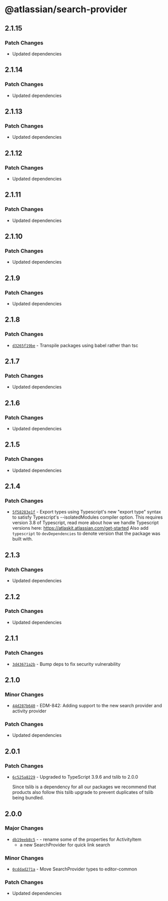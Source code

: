 # @atlassian/search-provider

## 2.1.15

### Patch Changes

- Updated dependencies

## 2.1.14

### Patch Changes

- Updated dependencies

## 2.1.13

### Patch Changes

- Updated dependencies

## 2.1.12

### Patch Changes

- Updated dependencies

## 2.1.11

### Patch Changes

- Updated dependencies

## 2.1.10

### Patch Changes

- Updated dependencies

## 2.1.9

### Patch Changes

- Updated dependencies

## 2.1.8

### Patch Changes

- [`d3265f19be`](https://bitbucket.org/atlassian/atlassian-frontend/commits/d3265f19be) - Transpile packages using babel rather than tsc

## 2.1.7

### Patch Changes

- Updated dependencies

## 2.1.6

### Patch Changes

- Updated dependencies

## 2.1.5

### Patch Changes

- Updated dependencies

## 2.1.4

### Patch Changes

- [`5f58283e1f`](https://bitbucket.org/atlassian/atlassian-frontend/commits/5f58283e1f) - Export types using Typescript's new "export type" syntax to satisfy Typescript's --isolatedModules compiler option.
  This requires version 3.8 of Typescript, read more about how we handle Typescript versions here: https://atlaskit.atlassian.com/get-started
  Also add `typescript` to `devDependencies` to denote version that the package was built with.

## 2.1.3

### Patch Changes

- Updated dependencies

## 2.1.2

### Patch Changes

- Updated dependencies

## 2.1.1

### Patch Changes

- [`3d43671a2b`](https://bitbucket.org/atlassian/atlassian-frontend/commits/3d43671a2b) - Bump deps to fix security vulnerability

## 2.1.0

### Minor Changes

- [`44d287b640`](https://bitbucket.org/atlassian/atlassian-frontend/commits/44d287b640) - EDM-842: Adding support to the new search provider and activity provider

### Patch Changes

- Updated dependencies

## 2.0.1

### Patch Changes

- [`6c525a8229`](https://bitbucket.org/atlassian/atlassian-frontend/commits/6c525a8229) - Upgraded to TypeScript 3.9.6 and tslib to 2.0.0

  Since tslib is a dependency for all our packages we recommend that products also follow this tslib upgrade
  to prevent duplicates of tslib being bundled.

## 2.0.0

### Major Changes

- [`db19eeb8c5`](https://bitbucket.org/atlassian/atlassian-frontend/commits/db19eeb8c5) - - rename some of the properties for ActivityItem
  - a new SearchProvider for quick link search

### Minor Changes

- [`0cddad271a`](https://bitbucket.org/atlassian/atlassian-frontend/commits/0cddad271a) - Move SearchProvider types to editor-common

### Patch Changes

- Updated dependencies
